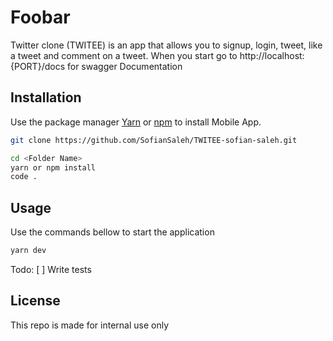 # Foobar

Twitter clone (TWITEE) is an app that allows you to signup, login, tweet, like a tweet and comment on a tweet.
When you start go to http://localhost:{PORT}/docs for swagger Documentation

## Installation

Use the package manager [Yarn](https://yarnpkg.com/) or [npm](https://www.npmjs.com/) to install Mobile App.

```bash
git clone https://github.com/SofianSaleh/TWITEE-sofian-saleh.git

cd <Folder Name>
yarn or npm install
code .
```

## Usage

Use the commands bellow to start the application

```bash
yarn dev
```

Todo:
[ ] Write tests

## License

This repo is made for internal use only
